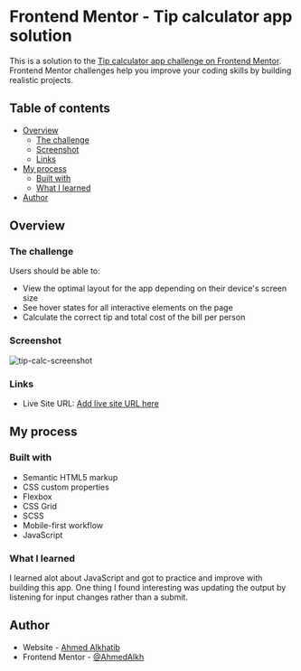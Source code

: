# Frontend Mentor - Tip calculator app solution

This is a solution to the [Tip calculator app challenge on Frontend Mentor](https://www.frontendmentor.io/challenges/tip-calculator-app-ugJNGbJUX). Frontend Mentor challenges help you improve your coding skills by building realistic projects.

## Table of contents

- [Overview](#overview)
  - [The challenge](#the-challenge)
  - [Screenshot](#screenshot)
  - [Links](#links)
- [My process](#my-process)
  - [Built with](#built-with)
  - [What I learned](#what-i-learned)
- [Author](#author)

## Overview

### The challenge

Users should be able to:

- View the optimal layout for the app depending on their device's screen size
- See hover states for all interactive elements on the page
- Calculate the correct tip and total cost of the bill per person

### Screenshot

![tip-calc-screenshot](https://user-images.githubusercontent.com/90983346/215651383-b8396b28-a32e-427c-96fe-43382996264f.png)

### Links

- Live Site URL: [Add live site URL here](https://your-live-site-url.com)

## My process

### Built with

- Semantic HTML5 markup
- CSS custom properties
- Flexbox
- CSS Grid
- SCSS
- Mobile-first workflow
- JavaScript

### What I learned

I learned alot about JavaScript and got to practice and improve with building this app. One thing I found interesting was updating the output by listening for input changes rather than
a submit.

## Author

- Website - [Ahmed Alkhatib](https://ahmedalkhatib.netlify.app/)
- Frontend Mentor - [@AhmedAlkh](https://www.frontendmentor.io/profile/AhmedAlkh)
